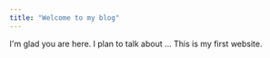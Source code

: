 ```yaml
---
title: "Welcome to my blog"
---
```


I'm glad you are here. I plan to talk about ...
This is my first website.
